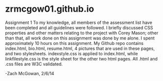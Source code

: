 zrmcgow01.github.io
===================

Assignment 1
To my knowledge, all members of the assessment list have been completed and all guidelines were followed. 
 I briefly discussed CSS properties and other matters relating to the project with Corey Mason; other than
 that, all work done on this assignment was done by me alone.  I spent approximately 10 hours on this assignment. 
 My Github repo contains index.html, bio.html, resume.html, 4 pictures that are used in these pages, and two
 stylesheets.  indexstyle.css is applied to index.html, while linkfilestyle.css is the style sheet for the other 
 two html pages.  All .html and .css files are W3C validated.
 
 -Zach McGowan, 2/6/14